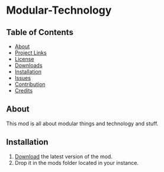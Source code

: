 # Modular-Technology

## Table of Contents
* [About](#about)
* [Project Links](#projectlinks)
* [License](#license)
* [Downloads](#downloads)
* [Installation](#installation)
* [Issues](#issues)
* [Contribution](#contribution)
* [Credits](#credits)

## About
This mod is all about modular things and technology and stuff.

## Installation
1. [Download]() the latest version of the mod.
2. Drop it in the mods folder located in your instance.
